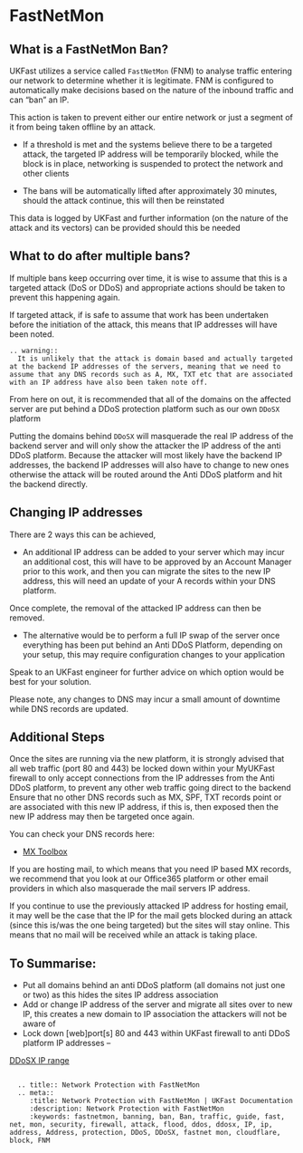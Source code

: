 # FastNetMon

##  What is a FastNetMon Ban? 
UKFast utilizes a service called `FastNetMon` (FNM) to analyse traffic entering our network to determine whether it is legitimate. FNM is configured to automatically make decisions based on the nature of the inbound traffic and can “ban” an IP.  

This action is taken to prevent either our entire network or just a segment of it from being taken offline by an attack. 

- If a threshold is met and the systems believe there to be a targeted attack, the targeted IP address will be temporarily blocked, while the block is in place, networking is suspended to protect the network and other clients 

- The bans will be automatically lifted after approximately 30 minutes, should the attack continue, this will then be reinstated 

This data is logged by UKFast and further information (on the nature of the attack and its vectors) can be provided should this be needed  

## What to do after multiple bans?
If multiple bans keep occurring over time, it is wise to assume that this is a targeted attack (DoS or DDoS) and appropriate actions should be taken to prevent this happening again. 

If targeted attack, if is safe to assume that work has been undertaken before the initiation of the attack, this means that IP addresses will have been noted. 

```eval_rst
.. warning::
  It is unlikely that the attack is domain based and actually targeted at the backend IP addresses of the servers, meaning that we need to assume that any DNS records such as A, MX, TXT etc that are associated with an IP address have also been taken note off. 

```
From here on out, it is recommended that all of the domains on the affected server are put behind a DDoS protection platform such as our own `DDoSX` platform

Putting the domains behind `DDoSX` will masquerade the real IP address of the backend server and will only show the attacker the IP address of the anti DDoS platform.
Because the attacker will most likely have the backend IP addresses, the backend IP addresses will also have to change to new ones otherwise the attack will be routed around the Anti DDoS platform and hit the backend directly. 

## Changing IP addresses
There are 2 ways this can be achieved, 

 - An additional IP address can be added to your server which may incur an additional cost, this will have to be approved by an Account Manager prior to this work, and then you can migrate the sites to the new IP address, this will need an update of your A records within your DNS platform. 

Once complete, the removal of the attacked IP address can then be removed. 

 - The alternative would be to perform a full IP swap of the server once everything has been put behind an Anti DDoS Platform, depending on your setup, this may require configuration changes to your application

Speak to an UKFast engineer for further advice on which option would be best for your solution. 

Please note, any changes to DNS may incur a small amount of downtime while DNS records are updated. 

## Additional Steps
Once the sites are running via the new platform, it is strongly advised that all web traffic (port 80 and 443) be locked down within your MyUKFast firewall to only accept connections from the IP addresses from the Anti DDoS platform, to prevent any other web traffic going direct to the backend
Ensure that no other DNS records such as MX, SPF, TXT records point or are associated with this new IP address, if this is, then exposed then the new IP address may then be targeted once again. 

You can check your DNS records here: 
* [MX Toolbox](https://mxtoolbox.com/DNSLookup.aspx)

If you are hosting mail, to which means that you need IP based MX records, we recommend that you look at our Office365 platform or other email providers in which also masquerade the mail servers IP address. 

If you continue to use the previously attacked IP address for hosting email, it may well be the case that the IP for the mail gets blocked during an attack (since this is/was the one being targeted) but the sites will stay online. This means that no mail will be received while an attack is taking place. 

## To Summarise: 
 - Put all domains behind an anti DDoS platform (all domains not just one or two) as this hides the sites IP address association  
 - Add or change IP address of the server and migrate all sites over to new IP, this creates a new domain to IP association the attackers will not be aware of
 - Lock down [web]port[s] 80 and 443 within UKFast firewall to anti DDoS platform IP addresses – 

[DDoSX IP range](https://docs.ukfast.co.uk/security/ddos/ips.html)


``` warning:: Never expose the new IP address: treat this like a password that you wouldn't expose.
```

```eval_rst
  .. title:: Network Protection with FastNetMon
  .. meta::
     :title: Network Protection with FastNetMon | UKFast Documentation
     :description: Network Protection with FastNetMon
     :keywords: fastnetmon, banning, ban, Ban, traffic, guide, fast, net, mon, security, firewall, attack, flood, ddos, ddosx, IP, ip, address, Address, protection, DDoS, DDoSX, fastnet mon, cloudflare, block, FNM
```

